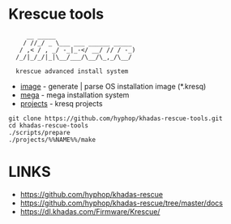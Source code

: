 # Krescue tools

```
     __ _____                      
    / //_/ _ \___ ___ ______ _____ 
   / ,< / , _/ -_|_-</ __/ // / -_)
  /_/|_/_/|_|\__/___/\__/\_,_/\__/ 
                                   
  krescue advanced install system  
```

+ [image](image)        - generate | parse OS installation image (*.kresq)
+ [mega](mega)          - mega installation system
+ [projects](projects)  - kresq projects


```
git clone https://github.com/hyphop/khadas-rescue-tools.git
cd khadas-rescue-tools
./scripts/prepare
./projects/%%NAME%%/make

```

# LINKS

+ https://github.com/hyphop/khadas-rescue
+ https://github.com/hyphop/khadas-rescue/tree/master/docs
+ https://dl.khadas.com/Firmware/Krescue/

